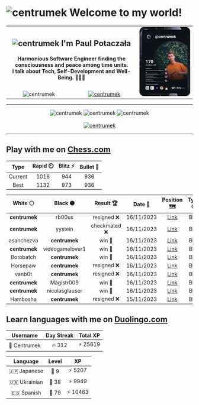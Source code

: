 <h1>
  <img
    src="https://emojis.slackmojis.com/emojis/images/1531849430/4246/blob-sunglasses.gif"
    width="30"
    alt="centrumek"
  />
  Welcome to my world!
</h1>

<table>
  <tbody>
    <tr>
      <td align="center" width="70%" colspan="2">
        <h2>
          <img
            src="https://raw.githubusercontent.com/MartinHeinz/MartinHeinz/master/wave.gif"
            width="30px"
            alt="centrumek"
          />
          I'm Paul Potaczała
        </h2>
        <h4>
          Harmonious Software Engineer finding the consciousness and peace among time units.
          <br/>
          I talk about Tech, Self-Development and Well-Being. 🌿🧘🚀
        </h4>
      </td>
      <td width="30%" rowspan="2">
        <a href="https://app.daily.dev/centrumek">
          <img
            src="./devcard.svg"
            alt="centrumek"
          />
        </a>
      </td>
    </tr>
    <tr align="center">
      <td>
        <img
          src="https://komarev.com/ghpvc/?username=centrumek&label=visitors&color=0e75b6&style=flat"
          alt="centrumek"
        >
      </td>
      <td>
        <a href="https://stackoverflow.com/users/14496012/centrumek">
          <img
            src="https://stackoverflow.com/users/flair/14496012.png?theme=dark"
            alt="centrumek"
          >
        </a>
      </td>
    </tr>
  </tbody>
</table>

---
<div align="center">
  <img 
    src="https://github-readme-stats.vercel.app/api?username=centrumek&show_icons=true&count_private=true&theme=dark&hide_border=true&hide=issues,contribs&bg_color=00000000"
    alt="centrumek"
  />
  <img
    src="https://github-readme-stats.vercel.app/api/top-langs/?username=centrumek&layout=compact&hide_border=true&theme=dark&bg_color=00000000&langs_count=6&exclude_repo=air-statistic-app"
    alt="centrumek"
  />
  <img 
    src="https://github-readme-streak-stats.herokuapp.com?user=centrumek&theme=dark&hide_border=true&background=FFFFFF00"
    alt="centrumek"
  />
  <br/>
  <br/>
  <a href="https://www.buymeacoffee.com/centrumek">
    <img
      src="https://cdn.buymeacoffee.com/buttons/v2/default-orange.png"
      height="50"
      width="210"
      alt="centrumek"
    />
  </a>
</div>

---

## Play with me on [Chess.com](https://www.chess.com/member/centrumek)

<div align="center">
<!--START_SECTION:chessStats-->
<!-- Automatically generated with https://github.com/Balastrong/chess-stats-action -->

| Type | Rapid ⏲️ | Blitz ⚡ | Bullet 🔫 |
|:---:|:---:|:---:|:---:|
| Current | 1016 | 944 | 936 |
| Best | 1132 | 973 | 936 |

| White ⚪ | Black ⚫ | Result 🏆 | Date 📅 | Position 🗺️ | Type 🕕 |
|:---:|:---:|:---:|:---:|:---:|:---:|
| **centrumek** | rb00us | resigned ❌ | 16/11/2023 | <a href="http://www.ee.unb.ca/cgi-bin/tervo/fen.pl?select=7r/2pr2pp/4p1k1/1p1bP3/1B6/2P3P1/1KP2R1P/3n4 w - -">Link</a> | Blitz |
| **centrumek** | yystein | checkmated ❌ | 16/11/2023 | <a href="http://www.ee.unb.ca/cgi-bin/tervo/fen.pl?select=2k5/ppp3pp/4p3/1P4r1/1PPP4/3pP2r/1B6/R6K w - -">Link</a> | Blitz |
| asanchezva | **centrumek** | win 🥇 | 16/11/2023 | <a href="http://www.ee.unb.ca/cgi-bin/tervo/fen.pl?select=8/3r2pk/7p/5R2/7P/6bK/8/8 w - -">Link</a> | Blitz |
| **centrumek** | videogamelover1 | win 🥇 | 16/11/2023 | <a href="http://www.ee.unb.ca/cgi-bin/tervo/fen.pl?select=8/6pp/R5p1/2p1k3/6K1/3r4/6n1/8 b - -">Link</a> | Blitz |
| Borobatch | **centrumek** | win 🥇 | 16/11/2023 | <a href="http://www.ee.unb.ca/cgi-bin/tervo/fen.pl?select=1k4r1/pp2r3/7b/8/3R3p/7Q/P4PPP/2q3K1 w - -">Link</a> | Blitz |
| Horsepaw | **centrumek** | resigned ❌ | 16/11/2023 | <a href="http://www.ee.unb.ca/cgi-bin/tervo/fen.pl?select=8/8/3p3k/6p1/8/7Q/PPP2P1P/6K1 b - -">Link</a> | Blitz |
| vanb0t | **centrumek** | resigned ❌ | 16/11/2023 | <a href="http://www.ee.unb.ca/cgi-bin/tervo/fen.pl?select=3Q4/pp4k1/2p5/2Pp4/4r3/1P1KP2P/P5P1/3R4 b - -">Link</a> | Blitz |
| **centrumek** | Magistr009 | win 🥇 | 16/11/2023 | <a href="http://www.ee.unb.ca/cgi-bin/tervo/fen.pl?select=7k/1p2R3/p1p4p/6pP/1Q1P2r1/5K2/P1P5/R7 b - -">Link</a> | Blitz |
| **centrumek** | nicolasglauser | win 🥇 | 16/11/2023 | <a href="http://www.ee.unb.ca/cgi-bin/tervo/fen.pl?select=5r2/R7/4pk1R/5p2/2p2P2/6PK/p2r3P/8 b - -">Link</a> | Blitz |
| Hambosha | **centrumek** | resigned ❌ | 15/11/2023 | <a href="http://www.ee.unb.ca/cgi-bin/tervo/fen.pl?select=8/6KP/1pB5/1P6/P3R1Pr/3k4/8/8 b - -">Link</a> | Blitz |

<!--END_SECTION:chessStats-->
</div>

## Learn languages with me on [Duolingo.com](https://www.duolingo.com/profile/Centrumek)

<div align="center">
<!--START_SECTION:duolingoStats-->
<!-- Automatically generated with https://github.com/centrumek/duolingo-readme-stats-->

| Username | Day Streak | Total XP |
|:---:|:---:|:---:|
| 👤 Centrumek | 🔥 312 | ⚡ 25619 |

| Language | Level | XP |
|:---:|:---:|:---:|
| 🇯🇵 Japanese | 👑 9 | ⚡ 5207 |
| 🇺🇦 Ukrainian | 👑 38 | ⚡ 9949 |
| 🇪🇸 Spanish | 👑 79 | ⚡ 10463 |

<!--END_SECTION:duolingoStats-->
</div>
<!--
**centrumek/centrumek** is a ✨ _special_ ✨ repository because its `README.md` (this file) appears on your GitHub profile.

Here are some ideas to get you started:

- 🔭 I’m currently working on ...
- 🌱 I’m currently learning ...
- 👯 I’m looking to collaborate on ...
- 🤔 I’m looking for help with ...
- 💬 Ask me about ...
- 📫 How to reach me: ...
- 😄 Pronouns: ...
- ⚡ Fun fact: ...
-->
